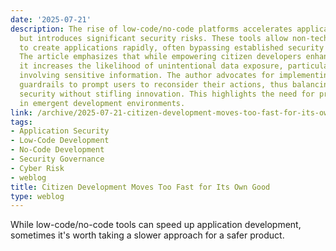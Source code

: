 ```yaml
---
date: '2025-07-21'
description: The rise of low-code/no-code platforms accelerates application development
  but introduces significant security risks. These tools allow non-technical users
  to create applications rapidly, often bypassing established security protocols.
  The article emphasizes that while empowering citizen developers enhances productivity,
  it increases the likelihood of unintentional data exposure, particularly in automations
  involving sensitive information. The author advocates for implementing automated
  guardrails to prompt users to reconsider their actions, thus balancing speed and
  security without stifling innovation. This highlights the need for proactive governance
  in emergent development environments.
link: /archive/2025-07-21-citizen-development-moves-too-fast-for-its-own-good
tags:
- Application Security
- Low-Code Development
- No-Code Development
- Security Governance
- Cyber Risk
- weblog
title: Citizen Development Moves Too Fast for Its Own Good
type: weblog
---
```


While low-code/no-code tools can speed up application development, sometimes it's worth taking a slower approach for a safer product.

